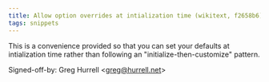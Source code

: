 ```yaml
---
title: Allow option overrides at intialization time (wikitext, f2658b6)
tags: snippets
---
```


This is a convenience provided so that you can set your defaults at intialization time rather than following an "initialize-then-customize" pattern.

Signed-off-by: Greg Hurrell &lt;greg@hurrell.net&gt;
